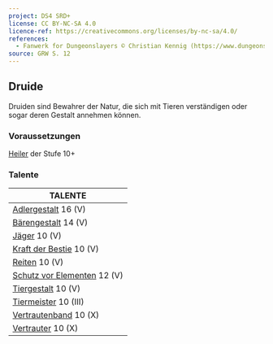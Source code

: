 ```yaml
---
project: DS4 SRD+
license: CC BY-NC-SA 4.0
licence-ref: https://creativecommons.org/licenses/by-nc-sa/4.0/
references: 
  - Fanwerk for Dungeonslayers © Christian Kennig (https://www.dungeonslayers.net/)
source: GRW S. 12
---
```


## Druide

Druiden sind Bewahrer der Natur, die sich mit Tieren verständigen oder sogar deren Gestalt annehmen können.

### Voraussetzungen

[Heiler](charaktere-klasse-heiler.md) der Stufe 10+

### Talente

| TALENTE                                                        |
| -------------------------------------------------------------- |
| [Adlergestalt](talente/adlergestalt.md) 16 (V)                 |
| [Bärengestalt](talente/baerengestalt.md) 14 (V)                |
| [Jäger](talente/jaeger.md) 10 (V)                              |
| [Kraft der Bestie](talente/kraft-der-bestie.md) 10 (V)         |
| [Reiten](talente/reiten.md) 10 (V)                             |
| [Schutz vor Elementen](talente/schutz-vor-elementen.md) 12 (V) |
| [Tiergestalt](talente/tiergestalt.md) 10 (V)                   |
| [Tiermeister](talente/tiermeister.md) 10 (III)                 |
| [Vertrautenband](talente/vertrautenband.md) 10 (X)             |
| [Vertrauter](talente/vertrauter.md) 10 (X)                     |

